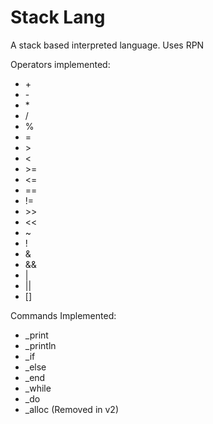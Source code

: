 # Stack Lang

A stack based interpreted language. Uses RPN

Operators implemented:
* \+
* \-
* \*
* /
* %
* =
* \>
* \<
* \>=
* \<=
* ==
* !=
* \>\>
* \<\<
* ~
* !
* &
* &&
* |
* ||
* []

Commands Implemented:
* _print
* _println
* _if
* _else
* _end
* _while
* _do
* _alloc (Removed in v2)
